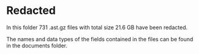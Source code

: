 # Redacted

In this folder 731 .ast.gz files with total size 21.6 GB have been redacted.

The names and data types of the fields contained in the files can be found in the documents folder.
